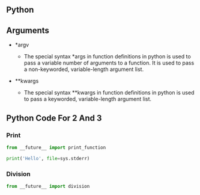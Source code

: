Python 
--

## Arguments

  - *argv
    - The special syntax *args in function definitions in python is used to pass a variable number of arguments to a function. It is used to pass a non-keyworded, variable-length argument list.

  - **kwargs
    - The special syntax **kwargs in function definitions in python is used to pass a keyworded, variable-length argument list.

## Python Code For 2 And 3

### Print

```python
from __future__ import print_function

print('Hello', file=sys.stderr)
```

### Division

```python
from __future__ import division
```
